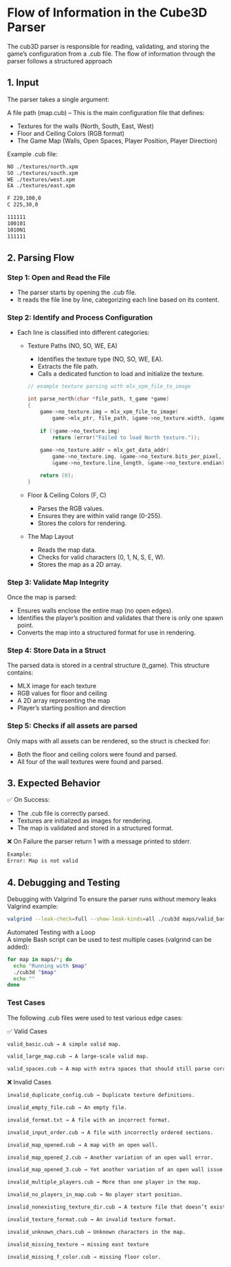 # Flow of Information in the Cube3D Parser
The cub3D parser is responsible for reading, validating, and storing the game’s configuration from a .cub file. 
The flow of information through the parser follows a structured approach

## 1. Input
The parser takes a single argument:

A file path (map.cub) – This is the main configuration file that defines:
- Textures for the walls (North, South, East, West)
- Floor and Ceiling Colors (RGB format)
- The Game Map (Walls, Open Spaces, Player Position, Player Direction)

Example .cub file:

``` txt
NO ./textures/north.xpm
SO ./textures/south.xpm
WE ./textures/west.xpm
EA ./textures/east.xpm

F 220,100,0
C 225,30,0

111111
100101
1010N1
111111
```

## 2. Parsing Flow

### Step 1: Open and Read the File
 - The parser starts by opening the .cub file.
 - It reads the file line by line, categorizing each line based on its content.

### Step 2: Identify and Process Configuration
 - Each line is classified into different categories:
	- Texture Paths (NO, SO, WE, EA)
		- Identifies the texture type (NO, SO, WE, EA).
		- Extracts the file path.
		- Calls a dedicated function to load and initialize the texture.

		```c
		// example texture parsing with mlx_xpm_file_to_image

		int parse_north(char *file_path, t_game *game)
		{
			game->no_texture.img = mlx_xpm_file_to_image(
				game->mlx_ptr, file_path, &game->no_texture.width, &game->no_texture.height);
			
			if (!game->no_texture.img)
				return (error("Failed to load North texture."));
			
			game->no_texture.addr = mlx_get_data_addr(
				game->no_texture.img, &game->no_texture.bits_per_pixel, 
				&game->no_texture.line_length, &game->no_texture.endian);

			return (0);
		}  
		```  
	- Floor & Ceiling Colors (F, C)
		- Parses the RGB values.
		- Ensures they are within valid range (0-255).
		- Stores the colors for rendering.
	- The Map Layout
		- Reads the map data.
		- Checks for valid characters (0, 1, N, S, E, W).
		- Stores the map as a 2D array.


### Step 3: Validate Map Integrity

Once the map is parsed:
- Ensures walls enclose the entire map (no open edges).
- Identifies the player’s position and validates that there is only one spawn point.
- Converts the map into a structured format for use in rendering.

### Step 4: Store Data in a Struct

The parsed data is stored in a central structure (t_game). 
This structure contains:
- MLX image for each texture
- RGB values for floor and ceiling
- A 2D array representing the map
- Player’s starting position and direction

### Step 5: Checks if all assets are parsed

Only maps with all assets can be rendered, so the struct is checked for:
- Both the floor and ceiling colors were found and parsed.
- All four of the wall textures were found and parsed.

## 3. Expected Behavior
✅ On Success:  
- The .cub file is correctly parsed.  
- Textures are initialized as images for rendering.  
- The map is validated and stored in a structured format.  
  
❌ On Failure the parser return 1 with a message printed to stderr.
```txt
Example:
Error: Map is not valid
```  
## 4. Debugging and Testing
Debugging with Valgrind
To ensure the parser runs without memory leaks  
Valgrind example:

```sh
valgrind --leak-check=full --show-leak-kinds=all ./cub3d maps/valid_basic.cub
```

Automated Testing with a Loop  
A simple Bash script can be used to test multiple cases (valgrind can be added):

```sh
for map in maps/*; do                 
  echo "Running with $map"
  ./cub3d "$map"
  echo ""
done
```
### Test Cases
The following .cub files were used to test various edge cases:

✅ Valid Cases  
```txt
valid_basic.cub → A simple valid map.  

valid_large_map.cub → A large-scale valid map.  

valid_spaces.cub → A map with extra spaces that should still parse correctly.  
```  
❌ Invalid Cases
```txt
invalid_duplicate_config.cub → Duplicate texture definitions.

invalid_empty_file.cub → An empty file.

invalid_format.txt → A file with an incorrect format.

invalid_input_order.cub → A file with incorrectly ordered sections.

invalid_map_opened.cub → A map with an open wall.

invalid_map_opened_2.cub → Another variation of an open wall error.

invalid_map_opened_3.cub → Yet another variation of an open wall issue.

invalid_multiple_players.cub → More than one player in the map.

invalid_no_players_in_map.cub → No player start position.

invalid_nonexisting_texture_dir.cub → A texture file that doesn’t exist.

invalid_texture_format.cub → An invalid texture format.

invalid_unknown_chars.cub → Unknown characters in the map.

invalid_missing_texture → missing east texture

invalid_missing_f_color.cub → missing floor color.
```

